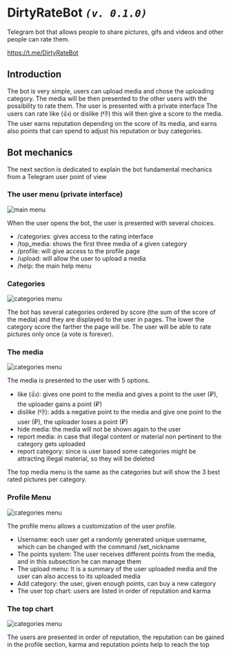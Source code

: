 # DirtyRateBot _`(v. 0.1.0)`_
Telegram bot that allows people to share pictures, gifs and videos and other people can rate them.

https://t.me/DirtyRateBot

## Introduction
The bot is very simple, users can upload media and chose the uploading category. The media will be then presented to the other users with the possibility to rate them. The user is presented with a private interface
The users can rate like (👍) or dislike (👎) this will then give a score to the media.
The user earns reputation depending on the score of its media, and earns also points that can spend to adjust his reputation or buy categories.

## Bot mechanics
The next section is dedicated to explain the bot fundamental mechanics from a Telegram user point of view

### The user menu (private interface)
![main menu](/README_data/main_menu.png)

When the user opens the bot, the user is presented with several choices.
* /categories: gives access to the rating interface
* /top_media: shows the first three media of a given category
* /profile: will give access to the profile page
* /upload: will allow the user to upload a media
* /help: the main help menu


### Categories
![categories menu](/README_data/Screenshot_1.png)

The bot has several categories ordered by score (the sum of the score of the media) and they are displayed to the user in pages.
The lower the category score the farther the page will be.
The user will be able to rate pictures only once (a vote is forever).

### The media
![categories menu](/README_data/Screenshot_5.png)

The media is presented to the user with 5 options.
* like (👍): gives one point to the media and gives a point to the user (₽), the uploader gains a point (₽) 
* dislike (👎): adds a negative point to the media and give one point to the user (₽), the uploader loses a point (₽)
* hide media: the media will not be shown again to the user
* report media: in case that illegal content or material non pertinent to the category gets uploaded
* report category: since is user based some categories might be attracting illegal material, so they will be deleted

The top media menu is the same as the categories but will show the 3 best rated pictures per category.

### Profile Menu
![categories menu](/README_data/Screenshot_3.png)

The profile menu allows a customization of the user profile.

* Username: each user get a randomly generated unique username, which can be changed with the command /set_nickname
* The points system: The user receives different points from the media, and in this subsection he can manage them
* The upload menu: It is a summary of the user uploaded media and the user can also access to its uploaded media
* Add category: the user, given enough points, can buy a new category
* The user top chart: users are listed in order of reputation and karma

### The top chart
![categories menu](/README_data/Screenshot_4.png)

The users are presented in order of reputation, the reputation can be gained in the profile section, karma and reputation points help to reach the top






